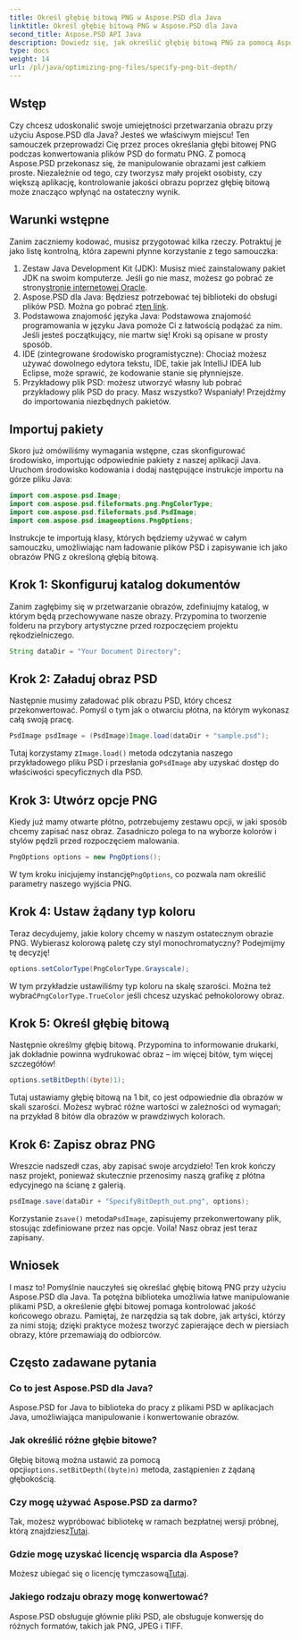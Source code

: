 ```yaml
---
title: Określ głębię bitową PNG w Aspose.PSD dla Java
linktitle: Określ głębię bitową PNG w Aspose.PSD dla Java
second_title: Aspose.PSD API Java
description: Dowiedz się, jak określić głębię bitową PNG za pomocą Aspose.PSD dla Java, w tym szczegółowym samouczku krok po kroku.
type: docs
weight: 14
url: /pl/java/optimizing-png-files/specify-png-bit-depth/
---
```

## Wstęp
Czy chcesz udoskonalić swoje umiejętności przetwarzania obrazu przy użyciu Aspose.PSD dla Java? Jesteś we właściwym miejscu! Ten samouczek przeprowadzi Cię przez proces określania głębi bitowej PNG podczas konwertowania plików PSD do formatu PNG. Z pomocą Aspose.PSD przekonasz się, że manipulowanie obrazami jest całkiem proste. Niezależnie od tego, czy tworzysz mały projekt osobisty, czy większą aplikację, kontrolowanie jakości obrazu poprzez głębię bitową może znacząco wpłynąć na ostateczny wynik.
## Warunki wstępne
Zanim zaczniemy kodować, musisz przygotować kilka rzeczy. Potraktuj je jako listę kontrolną, która zapewni płynne korzystanie z tego samouczka:
1.  Zestaw Java Development Kit (JDK): Musisz mieć zainstalowany pakiet JDK na swoim komputerze. Jeśli go nie masz, możesz go pobrać ze strony[stronie internetowej Oracle](https://www.oracle.com/java/technologies/javase-jdk11-downloads.html).
2.  Aspose.PSD dla Java: Będziesz potrzebować tej biblioteki do obsługi plików PSD. Można go pobrać z[ten link](https://releases.aspose.com/psd/java/).
3. Podstawowa znajomość języka Java: Podstawowa znajomość programowania w języku Java pomoże Ci z łatwością podążać za nim. Jeśli jesteś początkujący, nie martw się! Kroki są opisane w prosty sposób.
4. IDE (zintegrowane środowisko programistyczne): Chociaż możesz używać dowolnego edytora tekstu, IDE, takie jak IntelliJ IDEA lub Eclipse, może sprawić, że kodowanie stanie się płynniejsze.
5. Przykładowy plik PSD: możesz utworzyć własny lub pobrać przykładowy plik PSD do pracy.
Masz wszystko? Wspaniały! Przejdźmy do importowania niezbędnych pakietów.
## Importuj pakiety
Skoro już omówiliśmy wymagania wstępne, czas skonfigurować środowisko, importując odpowiednie pakiety z naszej aplikacji Java. Uruchom środowisko kodowania i dodaj następujące instrukcje importu na górze pliku Java:
```java
import com.aspose.psd.Image;
import com.aspose.psd.fileformats.png.PngColorType;
import com.aspose.psd.fileformats.psd.PsdImage;
import com.aspose.psd.imageoptions.PngOptions;
```
Instrukcje te importują klasy, których będziemy używać w całym samouczku, umożliwiając nam ładowanie plików PSD i zapisywanie ich jako obrazów PNG z określoną głębią bitową.
## Krok 1: Skonfiguruj katalog dokumentów
Zanim zagłębimy się w przetwarzanie obrazów, zdefiniujmy katalog, w którym będą przechowywane nasze obrazy. Przypomina to tworzenie folderu na przybory artystyczne przed rozpoczęciem projektu rękodzielniczego.
```java
String dataDir = "Your Document Directory";
```
## Krok 2: Załaduj obraz PSD
Następnie musimy załadować plik obrazu PSD, który chcesz przekonwertować. Pomyśl o tym jak o otwarciu płótna, na którym wykonasz całą swoją pracę.
```java
PsdImage psdImage = (PsdImage)Image.load(dataDir + "sample.psd");
```
 Tutaj korzystamy z`Image.load()` metoda odczytania naszego przykładowego pliku PSD i przesłania go`PsdImage` aby uzyskać dostęp do właściwości specyficznych dla PSD.
## Krok 3: Utwórz opcje PNG
Kiedy już mamy otwarte płótno, potrzebujemy zestawu opcji, w jaki sposób chcemy zapisać nasz obraz. Zasadniczo polega to na wyborze kolorów i stylów pędzli przed rozpoczęciem malowania.
```java
PngOptions options = new PngOptions();
```
 W tym kroku inicjujemy instancję`PngOptions`, co pozwala nam określić parametry naszego wyjścia PNG.
## Krok 4: Ustaw żądany typ koloru
Teraz decydujemy, jakie kolory chcemy w naszym ostatecznym obrazie PNG. Wybierasz kolorową paletę czy styl monochromatyczny? Podejmijmy tę decyzję!
```java
options.setColorType(PngColorType.Grayscale);
```
 W tym przykładzie ustawiliśmy typ koloru na skalę szarości. Można też wybrać`PngColorType.TrueColor` jeśli chcesz uzyskać pełnokolorowy obraz.
## Krok 5: Określ głębię bitową
Następnie określmy głębię bitową. Przypomina to informowanie drukarki, jak dokładnie powinna wydrukować obraz – im więcej bitów, tym więcej szczegółów!
```java
options.setBitDepth((byte)1);
```
Tutaj ustawiamy głębię bitową na 1 bit, co jest odpowiednie dla obrazów w skali szarości. Możesz wybrać różne wartości w zależności od wymagań; na przykład 8 bitów dla obrazów w prawdziwych kolorach.
## Krok 6: Zapisz obraz PNG
Wreszcie nadszedł czas, aby zapisać swoje arcydzieło! Ten krok kończy nasz projekt, ponieważ skutecznie przenosimy naszą grafikę z płótna edycyjnego na ścianę z galerią.
```java
psdImage.save(dataDir + "SpecifyBitDepth_out.png", options);
```
 Korzystanie z`save()` metoda`PsdImage`, zapisujemy przekonwertowany plik, stosując zdefiniowane przez nas opcje. Voila! Nasz obraz jest teraz zapisany.
## Wniosek
I masz to! Pomyślnie nauczyłeś się określać głębię bitową PNG przy użyciu Aspose.PSD dla Java. Ta potężna biblioteka umożliwia łatwe manipulowanie plikami PSD, a określenie głębi bitowej pomaga kontrolować jakość końcowego obrazu. Pamiętaj, że narzędzia są tak dobre, jak artyści, którzy za nimi stoją; dzięki praktyce możesz tworzyć zapierające dech w piersiach obrazy, które przemawiają do odbiorców.
## Często zadawane pytania
### Co to jest Aspose.PSD dla Java?
Aspose.PSD for Java to biblioteka do pracy z plikami PSD w aplikacjach Java, umożliwiająca manipulowanie i konwertowanie obrazów.
### Jak określić różne głębie bitowe?
 Głębię bitową można ustawić za pomocą opcji`options.setBitDepth((byte)n)` metoda, zastąpienie`n` z żądaną głębokością.
### Czy mogę używać Aspose.PSD za darmo?
Tak, możesz wypróbować bibliotekę w ramach bezpłatnej wersji próbnej, którą znajdziesz[Tutaj](https://releases.aspose.com/).
### Gdzie mogę uzyskać licencję wsparcia dla Aspose?
 Możesz ubiegać się o licencję tymczasową[Tutaj](https://purchase.aspose.com/temporary-license/).
### Jakiego rodzaju obrazy mogę konwertować?
Aspose.PSD obsługuje głównie pliki PSD, ale obsługuje konwersję do różnych formatów, takich jak PNG, JPEG i TIFF.